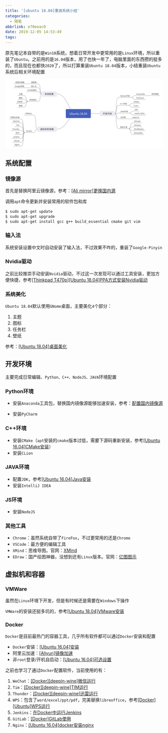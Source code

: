 ```yaml
---
title: '[ubuntu 18.04]重装系统小结'
categories:
  - 随笔
abbrlink: e70eeac0
date: 2019-12-05 14:53:49
tags:
---
```


原先笔记本自带的是`Win10`系统，想着日常开发中更常用的是`Linux`环境，所以重装了`Ubuntu`。之前用的是`16.04`版本，用了也快一年了，电脑里面的东西攒的挺多的，而且现在也都快`2020`了，所以打算重装`Ubuntu 18.04`版本，小结重装`Ubuntu`系统后相关环境配置

![](../imgs/重装系统小结/Ubuntu&#32;18.04.png)

## 系统配置

### 镜像源

首先是替换阿里云镜像源，参考：[[Ali mirror]更换国内源](https://zj-linux-guide.readthedocs.io/zh_CN/latest/configure/[Ali%20mirror]]%E6%9B%B4%E6%8D%A2%E5%9B%BD%E5%86%85%E6%BA%90.html)

调用`apt`命令更新并安装常用的软件包和库

```
$ sudo apt-get update
$ sudo apt-get upgrade
$ sudo apt-get install gcc g++ build_essential cmake git vim
```

### 输入法

系统安装设置中文时自动安装了输入法，不过效果不咋的，重装了`Google-Pinyin`

### Nvidia驱动

之前比较推崇手动安装`Nvidia`驱动，不过这一次发现可以通过工具安装，更加方便快捷，参考[[Thinkpad T470p][Ubuntu 18.04]PPA方式安装Nvidia驱动](https://zj-linux-guide.readthedocs.io/zh_CN/latest/configure/[Thinkpad%20T470p][Ubuntu%2018.04]PPA%E6%96%B9%E5%BC%8F%E5%AE%89%E8%A3%85Nvidia%E9%A9%B1%E5%8A%A8.html)

### 系统美化

`Ubuntu 18.04`默认使用`GNome`桌面，主要美化`4`个部分：

1. 主题
2. 图标
3. 任务栏
4. 壁纸

参考：[[Ubuntu 18.04]桌面美化](https://zj-linux-guide.readthedocs.io/zh_CN/latest/tools/[Ubuntu%2018.04]%E6%A1%8C%E9%9D%A2%E7%BE%8E%E5%8C%96.html)

## 开发环境

主要完成日常编辑、`Python、C++、NodeJS、JAVA`环境配置

### Python环境

* 安装`Anaconda`工具包，替换国内镜像源能够加速安装，参考：[配置国内镜像源](https://zj-image-processing.readthedocs.io/zh_CN/latest/anaconda/%E9%85%8D%E7%BD%AE%E5%9B%BD%E5%86%85%E9%95%9C%E5%83%8F%E6%BA%90.html)

* 安装`PyCharm`

### C++环境

* 安装`CMake`（`apt`安装的`cmake`版本过低，需要下源码重新安装，参考[[Ubuntu 16.04]CMake安装](https://zj-linux-guide.readthedocs.io/zh_CN/latest/tools/[Ubuntu%2016.04]CMake%E5%AE%89%E8%A3%85.html)）
* 安装`CLion`

### JAVA环境

* 配置`JDK`，参考[[Ubuntu 16.04]Java安装](https://zj-linux-guide.readthedocs.io/zh_CN/latest/tools/[Ubuntu%2016.04]Java%E5%AE%89%E8%A3%85.html)
* 安装`IntelliJ IDEA`

### JS环境

* 安装`NodeJS`

### 其他工具

* `Chrome`：虽然系统自带了`FireFox`，不过更常用的还是`Chrome`
* `VSCode`：最方便的编辑工具
* `XMind`：思维导图。官网：[XMind](https://www.xmind.cn/)
* `EDraw`：国产绘图神器，没想到还有`Linux`版本。官网：[亿图图示](https://www.edrawsoft.cn/lp/edraw.html)

## 虚拟机和容器

### VMWare

虽然在`Linux`环境下开发，但是有时候还是需要在`Windows`下操作

`VMWare`的安装还挺多坑的，参考[[Ubuntu 18.04]VMware安装](https://zj-linux-guide.readthedocs.io/zh_CN/latest/tools/[Ubuntu%2018.04]VMware%E5%AE%89%E8%A3%85.html)

### Docker

`Docker`是目前最热门的容器工具，几乎所有软件都可以通过`Docker`安装和配置

* `Docker`安装：[[Ubuntu 16.04]安装](https://container-automation.readthedocs.io/zh_CN/latest/docker/basic/[Ubuntu%2016.04]%E5%AE%89%E8%A3%85.html)
* 阿里云加速：[[Aliyun]镜像加速](https://container-automation.readthedocs.io/zh_CN/latest/docker/basic/[Aliyun]%E9%95%9C%E5%83%8F%E5%8A%A0%E9%80%9F.html)
* 非`root`登录/开机自启动：[[Ubuntu 16.04]可选设置](https://container-automation.readthedocs.io/zh_CN/latest/docker/basic/[Ubuntu%2016.04]%E5%8F%AF%E9%80%89%E8%AE%BE%E7%BD%AE.html)

之前也学习了通过`Docker`配置软件，当前使用的有：
  
1. `WeChat`：[[Docker][deepin-wine]微信运行](https://container-automation.readthedocs.io/zh_CN/latest/docker/gui/[Docker][deepin-wine]%E5%BE%AE%E4%BF%A1%E8%BF%90%E8%A1%8C.html)
2. `Tim`：[[Docker][deepin-wine]TIM运行](https://container-automation.readthedocs.io/zh_CN/latest/docker/gui/[Docker][deepin-wine]TIM%E8%BF%90%E8%A1%8C.html)
3. `Thunder`：[[Docker][deepin-wine]迅雷运行](https://container-automation.readthedocs.io/zh_CN/latest/docker/gui/[Docker][deepin-wine]%E8%BF%85%E9%9B%B7%E8%BF%90%E8%A1%8C.html)
4. `WPS`：包含了`word/excel/ppt/pdf`，完美替换`libreoffice`，参考[[Docker][Ubuntu]WPS运行](https://container-automation.readthedocs.io/zh_CN/latest/docker/gui/[Docker][Ubuntu]WPS%E8%BF%90%E8%A1%8C.html)
5. `Jenkins`：[在Docker中运行Jenkins](https://www.zhujian.tech/posts/202ee452.html)
6. `GitLab`：[[Docker]GitLab使用](https://zj-git-guide.readthedocs.io/zh_CN/latest/gitlab/[Docker]GitLab%E4%BD%BF%E7%94%A8.html)
7. `Nginx`：[[Ubuntu 16.04]docker安装nginx](https://zj-network-guide.readthedocs.io/zh_CN/latest/nginx/[Ubuntu%2016.04]docker%E5%AE%89%E8%A3%85nginx.html)